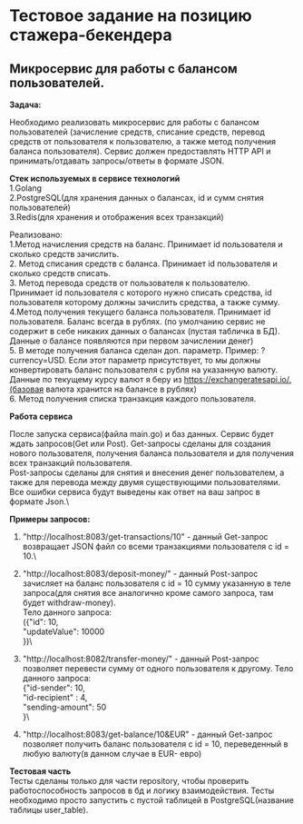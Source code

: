 # Тестовое задание на позицию стажера-бекендера

## Микросервис для работы с балансом пользователей.

**Задача:**

Необходимо реализовать микросервис для работы с балансом пользователей (зачисление средств, списание средств, перевод средств от пользователя к пользователю, а также метод получения баланса пользователя). Сервис должен предоставлять HTTP API и принимать/отдавать запросы/ответы в формате JSON. 

**Стек используемых в сервисе технологий**\
1.Golang\
2.PostgreSQL(для хранения данных о балансах, id и сумм снятия пользователей)\
3.Redis(для хранения и отображения всех транзакций)

Реализовано:\
1.Метод начисления средств на баланс. Принимает id пользователя и сколько средств зачислить.\
2. Метод списания средств с баланса. Принимает id пользователя и сколько средств списать. \
3. Метод перевода средств от пользователя к пользователю. Принимает id пользователя с которого нужно списать средства, id пользователя которому должны зачислить средства, а также сумму.\
4.Метод получения текущего баланса пользователя. Принимает id пользователя. Баланс всегда в рублях. (по умолчанию сервис не содержит в себе никаких данных о балансах (пустая табличка в БД). Данные о балансе появляются при первом зачислении денег)\
5. В методе получения баланса сделан доп. параметр. Пример: ?currency=USD. Если этот параметр присутствует, то мы должны конвертировать баланс пользователя с рубля на указанную валюту. Данные по текущему курсу валют я беру из https://exchangeratesapi.io/.(базовая валюта хранится на балансе в рублях)\
6. Метод получения списка транзакция каждого пользователя.

**Работа сервиса**

После запуска сервиса(файла main.go) и баз данных. Сервис будет ждать запросов(Get или Post).
Get-запросы сделаны для создания нового пользователя, получения баланса пользователя и для получения всех транзакций пользователя.\
Post-запросы сделаны для снятия и внесения денег пользователем, а также для перевода между двумя существующими пользователями.\
Все ошибки сервиса будут выведены как ответ на ваш запрос в формате Json.\

**Примеры запросов:**

1. "http://localhost:8083/get-transactions/10" - данный Get-запрос возвращает JSON файл со всеми транзакциями пользователя c id = 10.\

2. "http://localhost:8083/deposit-money/" - данный Post-запрос зачисляет на баланс пользователя c id = 10 сумму указанную в теле запроса(для снятия все аналогично кроме самого запроса, там будет withdraw-money).\
Тело данного запроса:\
  ({"id": 10,\
    "updateValue": 10000\
  })\

3. "http://localhost:8082/transfer-money/" - данный Post-запрос позволяет перевести сумму от одного пользователя к другому.
Тело данного запроса:\
  {"id-sender": 10,\
    "id-recipient" : 4,\
	"sending-amount": 50\
  }\
4. "http://localhost:8083/get-balance/10&EUR" - данный Get-запрос позволяет получить баланс пользователя с id = 10, переведенный в любую валюту(в данном случае в EUR- евро)

**Тестовая часть**\
Тесты сделаны только для части repository, чтобы проверить работоспособность запросов в бд и логику взаимодействия. Тесты необходимо просто запустить с пустой таблицей в PostgreSQL(название таблицы user_table).
